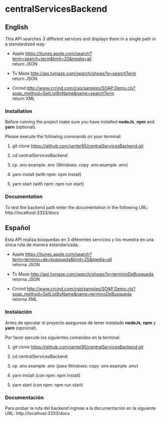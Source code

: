 # centralServicesBackend

## English

This API searches 3 different services and displays them in a single path in a standardized way.

* Apple https://itunes.apple.com/search?term=search+term&limit=25&media=all  
return JSON

* Tv Maze http://api.tvmaze.com/search/shows?q=searchTerm  
return JSON

* Crcind http://www.crcind.com/csp/samples/SOAP.Demo.cls?soap_method=GetListByName&name=searchTerm  
return XML

### Installation

Before running the project make sure you have installed **nodeJs**, **npm** and **yarn** (optional).  

Please execute the following commands on your terminal:  

1. git clone https://github.com/serter95/centralServicesBackend.git

2. cd centralServicesBackend

3. cp .env.example .env (Windows: copy .env.example .env)

3. yarn install (with npm: npm install)

4. yarn start (with npm: npm run start)

### Documentation

To test the backend path enter the documentation in the following URL: http://localhost:3333/docs

## Español

Esta API realiza búsquedas en 3 diferentes servicios y los muestra en una única ruta de manera estandarizada.

* Apple https://itunes.apple.com/search?term=termino+de+busqueda&limit=25&media=all  
retorna JSON

* Tv Maze http://api.tvmaze.com/search/shows?q=terminoDeBusqueda  
retorna JSON

* Crcind http://www.crcind.com/csp/samples/SOAP.Demo.cls?soap_method=GetListByName&name=terminoDeBusqueda  
retorna XML

### Instalación

Antes de ejecutar el proyecto asegurese de tener instalado **nodeJs**, **npm** y **yarn** (opcional).  

Por favor ejecute los siguientes comandos en la terminal:  

1. git clone https://github.com/serter95/centralServicesBackend.git

2. cd centralServicesBackend

3. cp .env.example .env (para Windows: copy .env.example .env)

3. yarn install (con npm: npm install)

4. yarn start (con npm: npm run start)

### Documentación

Para probar la ruta del backend ingrese a la documentación en la siguiente URL: http://localhost:3333/docs